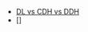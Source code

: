 
+ [DL vs CDH vs DDH](https://crypto.stackexchange.com/questions/1493/what-is-the-relation-between-discrete-log-computational-diffie-hellman-and-deci)
+ []
